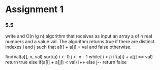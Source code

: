 # Assignment 1
### 5.5
write and O(n lg n) algorithm that receives as input an array a of 
n real numbers and a value val. The algorithm returns true if 
there are distinct indexes i and j such that a[i] + a[j] = val
and false otherwise.

findVal(a[], n, val)
    sort(a)
    i <- 0
    j <- n - 1
    while( i < j)
        if(a[i] + a[j] == val)
            return true
        else if(a[i] + a[j]) < val)
            i++
        else
            j--
    return false


